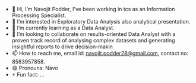 - 👋 Hi, I’m Navojit Podder, I've been working in tcs as an Information Processing Specialist. 
- 👀 I’m interested in Exploratory Data Analysis also analytical presentation.
- 🌱 I’m currently learning as a Data Analyst.
- 💞️ I’m looking to collaborate on results-oriented Data Analyst with a proven track record of analysing complex datasets and generating insightful reports to drive decision-makin
- 📫 How to reach me, email id: navojit.podder28@gmail.com, contact no: 8583957858.
- 😄 Pronouns: Navo
- ⚡ Fun fact: ...

<!---
PODDA2N/PODDA2N is a ✨ special ✨ repository because its `README.md` (this file) appears on your GitHub profile.
You can click the Preview link to take a look at your changes.
--->
